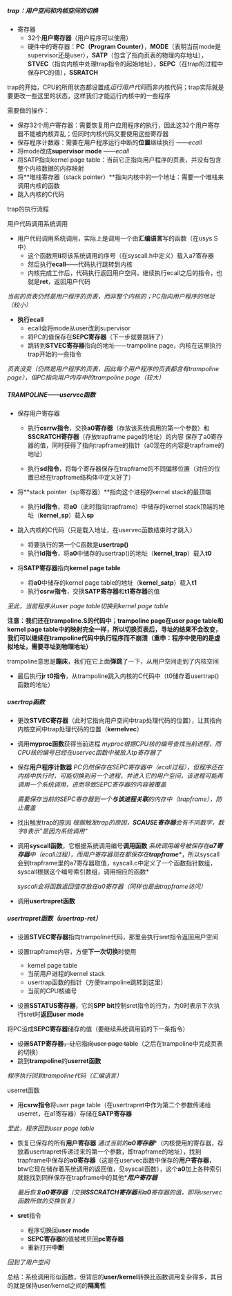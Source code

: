 ##### trap：用户空间和内核空间的切换

- 寄存器
  - 32个**用户寄存器**（用户程序可以使用）
  - 硬件中的寄存器：**PC（Program Counter）**，**MODE**（表明当前mode是supervisor还是user），**SATP**（包含了指向页表的物理内存地址），**STVEC**（指向内核中处理trap指令的起始地址），**SEPC**（在trap的过程中保存PC的值），**SSRATCH**


trap的开始，CPU的所用状态都设置成*运行用户代码*而非内核代码；trap实际就是要更改一些这里的状态，这样我们才能运行内核中的一些程序

需要做的操作：

- 保存32个用户寄存器：需要恢复用户应用程序的执行，因此这32个用户寄存器不能被内核弄乱；但同时内核代码又要使用这些寄存器
- 保存程序计数器：需要在用户程序运行中断的**位置**继续执行 *——ecall*
- 将mode改成**supervisor mode** *——ecall*
- 将SATP指向kernel page table：当前它正指向用户程序的页表，并没有包含整个内核数据的内存映射
- 将**堆栈寄存器（stack pointer）**指向内核中的一个地址：需要一个堆栈来调用内核的函数
- 跳入内核的C代码



trap的执行流程











用户代码调用系统调用

- 用户代码调用系统调用，实际上是调用一个由**汇编语言**写的函数（在usys.S中）
  - 这个函数用**li**将该系统调用的序号（在syscall.h中定义）载入a7寄存器
  - 然后执行**ecall**——代码执行跳转到内核
  - 内核完成工作后，代码执行返回用户空间，继续执行ecall之后的指令，也就是**ret**，返回用户代码


*当前的页表仍然是用户程序的页表，而非整个内核的；PC指向用户程序的地址（较小）*

- **执行ecall**
  - ecall会将mode从user改到supervisor
  - 将PC的值保存在**SEPC寄存器**（下一步就要跳转了）
  - 跳转到**STVEC寄存器**指向的地址——trampoline page，内核在这里执行trap开始的一些指令


*页表没变（仍然是用户程序的页表，因此每个用户程序的页表都含有trampoline page），但PC指向用户内存中的trampoline page（较大）*



##### TRAMPOLINE——uservec函数

- 保存用户寄存器
  - 执行**csrrw指令**，交换**a0寄存器**（存放该系统调用的第一个参数）和**SSCRATCH寄存器**（存放trapframe page的地址）的内容
    保存了a0寄存器的值，同时获得了指向trapframe的指针（a0现在的内容是trapframe的地址）

  - 执行**sd指令**，将每个寄存器保存在trapframe的不同偏移位置（对应的位置已经在trapframe结构体中定义好了）

- 将**stack pointer（sp寄存器）**指向这个进程的kernel stack的最顶端
  - 执行**ld指令**，将**a0**（此时指向trapframe）中储存的kernel stack顶端的地址（**kernel\_sp**）载入**sp**

- 跳入内核的C代码（只是载入地址，在uservec函数结束时才跳入）
  - 将要执行的第一个C函数是**usertrap()**
  - 执行**ld指令**，将**a0**中储存的usertrap()的地址（**kernel\_trap**）载入**t0**

- 将**SATP寄存器**指向**kernel page table**
  - 将**a0**中储存的kernel page table的地址（**kernel\_satp**）载入**t1**
  - 执行**csrw指令**，交换**SATP寄存器**和**t1寄存器**的值


*至此，当前程序从user page table切换到kernel page table*

**注意：我们还在trampoline.S的代码中；trampoline page在user page table和kernel page table中的映射完全一样，所以切换页表后，寻址的结果不会改变，我们可以继续在trampoline代码中执行程序而不崩溃（重申：程序中使用的是虚拟地址，需要寻址到物理地址）**

trampoline意思是**蹦床**，我们在它上面**弹跳**了一下，从用户空间走到了内核空间

- 最后执行**jr t0指令**，从trampoline跳入内核的C代码中（t0储存着usertrap()函数的地址）



##### usertrap函数

- 更改**STVEC寄存器**（此时它指向用户空间中trap处理代码的位置），让其指向内核空间中trap处理代码的位置（**kernelvec**）
- 调用**myproc函数**获得当前进程
  *myproc根据CPU核的编号查找当前进程，而CPU核的编号已经在uservec函数中被放入tp寄存器了*


- 保存**用户程序计数器**
  *PC仍然保存在SEPC寄存器中（ecall过程），但程序还在内核中执行时，可能切换到另一个进程，并进入它的用户空间，该进程可能再调用一个系统调用，进而导致SEPC寄存器的内容被覆盖*

  *需要保存当前的SEPC寄存器到一个****与该进程关联****的内存中（trapframe），防止覆盖*


- 找出触发trap的原因
  *根据触发trap的原因，**SCAUSE寄存器**会有不同数字，数字8表示”是因为系统调用“*


- 调用**syscall函数**，它根据系统调用编号**调用函数**
  *系统调用编号被保存在****a7寄存器****中（ecall过程），而用户寄存器现在都保存在****trapframe****，所以syscall会到trapframe里的a7寄存器取值，syscall.c中定义了一个函数指针数组，syscall根据这个编号索引数组，调用相应的函数*

  *syscall会将函数返回值存放在a0寄存器（同样也是由trapframe访问）*


- 调用**usertrapret函数**



##### usertrapret函数（usertrap-ret）

- 设置**STVEC寄存器**指向trampoline代码，那里会执行sret指令返回用户空间
- 设置trapframe内容，方便**下一次切换**时使用
  - kernel page table
  - 当前用户进程的kernel stack
  - usertrap函数的指针（方便trampoline跳转到这里）
  - 当前的CPU核编号

- 设置**SSTATUS寄存器**，它的**SPP bit**控制sret指令的行为，为0时表示下次执行sret时**返回user mode**

将PC设成**SEPC寄存器**储存的值（要继续系统调用前的下一条指令）

- ~~设置~~**SATP寄存器**~~，让它指向user page table~~（之后在trampoline中完成页表的切换）
- 跳到**trampoline**的**userret函数**



*程序执行回到trampoline代码（汇编语言）*

userret函数

- 用**csrw指令**将user page table（在usertrapret中作为第二个参数传递给userret，在a1寄存器）存储在**SATP寄存器**

*至此，程序回到user page table*

- 恢复已保存的所有**用户寄存器**
  *通过当前的****a0寄存器****（内核使用的寄存器，存放着usertrapret传递过来的第一个参数，即trapframe的地址），找到trapframe中保存的****a0寄存器****（这是在uservec函数中保存的****用户寄存器****，btw它现在储存着系统调用的返回值，见syscall函数），这个****a0****加上各种索引就能找到同样保存在trapframe中的其他****用户寄存器***

  *最后恢复**a0寄存器**（交换**SSCRATCH寄存器**和**a0**寄存器的值，即将uservec函数所做的交换恢复）*


- **sret**指令
  - 程序切换回**user mode**
  - **SEPC寄存器**的值被拷贝回**pc寄存器**
  - 重新打开**中断**




*回到了用户空间*



总结：系统调用形似函数，但背后的**user/kernel**转换比函数调用复杂得多，其目的就是保持user/kernel之间的**隔离性**







  

    













